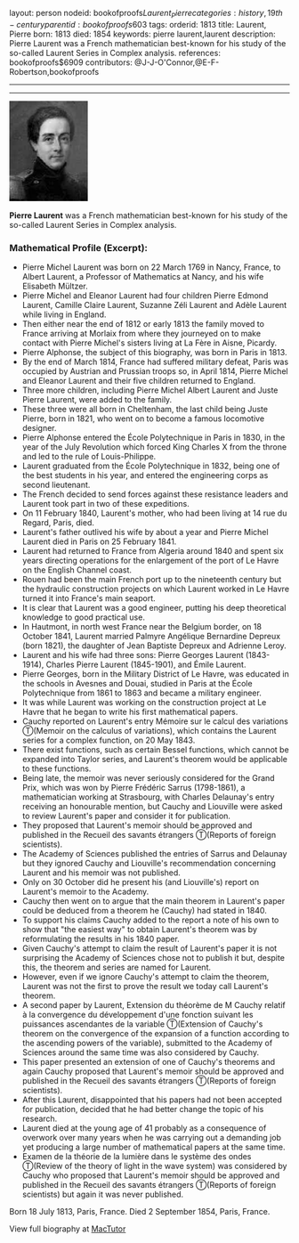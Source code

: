 layout: person
nodeid: bookofproofs$Laurent_Pierre
categories: history,19th-century
parentid: bookofproofs$603
tags: 
orderid: 1813
title: Laurent, Pierre
born: 1813
died: 1854
keywords: pierre laurent,laurent
description: Pierre Laurent was a French mathematician best-known for his study of the so-called Laurent Series in Complex analysis.
references: bookofproofs$6909
contributors: @J-J-O'Connor,@E-F-Robertson,bookofproofs

---



---

![Laurent_Pierre.jpg](https://github.com/bookofproofs/bookofproofs.github.io/blob/main/_sources/_assets/images/portraits/Laurent_Pierre.jpg?raw=true)

**Pierre Laurent** was a French mathematician best-known for his study of the so-called Laurent Series in Complex analysis.

### Mathematical Profile (Excerpt):
* Pierre Michel Laurent was born on 22 March 1769 in Nancy, France, to Albert Laurent, a Professor of Mathematics at Nancy, and his wife Elisabeth Mültzer.
* Pierre Michel and Eleanor Laurent had four children Pierre Edmond Laurent, Camille Claire Laurent, Suzanne Zéli Laurent and Adèle Laurent while living in England.
* Then either near the end of 1812 or early 1813 the family moved to France arriving at Morlaix from where they journeyed on to make contact with Pierre Michel's sisters living at La Fère in Aisne, Picardy.
* Pierre Alphonse, the subject of this biography, was born in Paris in 1813.
* By the end of March 1814, France had suffered military defeat, Paris was occupied by Austrian and Prussian troops so, in April 1814, Pierre Michel and Eleanor Laurent and their five children returned to England.
* Three more children, including Pierre Michel Albert Laurent and Juste Pierre Laurent, were added to the family.
* These three were all born in Cheltenham, the last child being Juste Pierre, born in 1821, who went on to become a famous locomotive designer.
* Pierre Alphonse entered the École Polytechnique in Paris in 1830, in the year of the July Revolution which forced King Charles X from the throne and led to the rule of Louis-Philippe.
* Laurent graduated from the École Polytechnique in 1832, being one of the best students in his year, and entered the engineering corps as second lieutenant.
* The French decided to send forces against these resistance leaders and Laurent took part in two of these expeditions.
* On 11 February 1840, Laurent's mother, who had been living at 14 rue du Regard, Paris, died.
* Laurent's father outlived his wife by about a year and Pierre Michel Laurent died in Paris on 25 February 1841.
* Laurent had returned to France from Algeria around 1840 and spent six years directing operations for the enlargement of the port of Le Havre on the English Channel coast.
* Rouen had been the main French port up to the nineteenth century but the hydraulic construction projects on which Laurent worked in Le Havre turned it into France's main seaport.
* It is clear that Laurent was a good engineer, putting his deep theoretical knowledge to good practical use.
* In Hautmont, in north west France near the Belgium border, on 18 October 1841, Laurent married Palmyre Angélique Bernardine Depreux (born 1821), the daughter of Jean Baptiste Depreux and Adrienne Leroy.
* Laurent and his wife had three sons: Pierre Georges Laurent (1843-1914), Charles Pierre Laurent (1845-1901), and Émile Laurent.
* Pierre Georges, born in the Military District of Le Havre, was educated in the schools in Avesnes and Douai, studied in Paris at the École Polytechnique from 1861 to 1863 and became a military engineer.
* It was while Laurent was working on the construction project at Le Havre that he began to write his first mathematical papers.
* Cauchy reported on Laurent's entry Mémoire sur le calcul des variations Ⓣ(Memoir on the calculus of variations), which contains the Laurent series for a complex function, on 20 May 1843.
* There exist functions, such as certain Bessel functions, which cannot be expanded into Taylor series, and Laurent's theorem would be applicable to these functions.
* Being late, the memoir was never seriously considered for the Grand Prix, which was won by Pierre Frédéric Sarrus (1798-1861), a mathematician working at Strasbourg, with Charles Delaunay's entry receiving an honourable mention, but Cauchy and Liouville were asked to review Laurent's paper and consider it for publication.
* They proposed that Laurent's memoir should be approved and published in the Recueil des savants étrangers Ⓣ(Reports of foreign scientists).
* The Academy of Sciences published the entries of Sarrus and Delaunay but they ignored Cauchy and Liouville's recommendation concerning Laurent and his memoir was not published.
* Only on 30 October did he present his (and Liouville's) report on Laurent's memoir to the Academy.
* Cauchy then went on to argue that the main theorem in Laurent's paper could be deduced from a theorem he (Cauchy) had stated in 1840.
* To support his claims Cauchy added to the report a note of his own to show that "the easiest way" to obtain Laurent's theorem was by reformulating the results in his 1840 paper.
* Given Cauchy's attempt to claim the result of Laurent's paper it is not surprising the Academy of Sciences chose not to publish it but, despite this, the theorem and series are named for Laurent.
* However, even if we ignore Cauchy's attempt to claim the theorem, Laurent was not the first to prove the result we today call Laurent's theorem.
* A second paper by Laurent, Extension du théorème de M Cauchy relatif à la convergence du développement d'une fonction suivant les puissances ascendantes de la variable Ⓣ(Extension of Cauchy's theorem on the convergence of the expansion of a function according to the ascending powers of the variable), submitted to the Academy of Sciences around the same time was also considered by Cauchy.
* This paper presented an extension of one of Cauchy's theorems and again Cauchy proposed that Laurent's memoir should be approved and published in the Recueil des savants étrangers Ⓣ(Reports of foreign scientists).
* After this Laurent, disappointed that his papers had not been accepted for publication, decided that he had better change the topic of his research.
* Laurent died at the young age of 41 probably as a consequence of overwork over many years when he was carrying out a demanding job yet producing a large number of mathematical papers at the same time.
* Examen de la théorie de la lumière dans le système des ondes Ⓣ(Review of the theory of light in the wave system) was considered by Cauchy who proposed that Laurent's memoir should be approved and published in the Recueil des savants étrangers Ⓣ(Reports of foreign scientists) but again it was never published.

Born 18 July 1813, Paris, France. Died 2 September 1854, Paris, France.

View full biography at [MacTutor](https://mathshistory.st-andrews.ac.uk/Biographies/Laurent_Pierre/)
